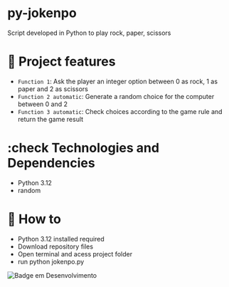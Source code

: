 # py-jokenpo

Script developed in Python to play rock, paper, scissors

# :hammer: Project features

- `Function 1`: Ask the player an integer option between 0 as rock, 1 as paper and 2 as scissors
- `Function 2 automatic`: Generate a random choice for the computer between 0 and 2
- `Function 3 automatic`: Check choices according to the game rule and return the game result

# :check Technologies and Dependencies
* Python 3.12
* random

# :mechanical_arm: How to
* Python 3.12 installed required
* Download repository files
* Open terminal and acess project folder
* run python jokenpo.py

![Badge em Desenvolvimento](http://img.shields.io/static/v1?label=dEV&message=PYTHON&color=GREEN&style=for-the-badge)